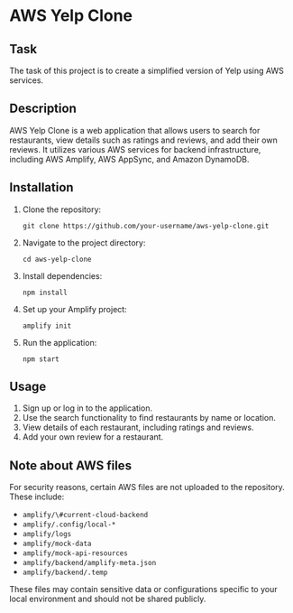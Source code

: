 # AWS Yelp Clone

## Task

The task of this project is to create a simplified version of Yelp using AWS services.

## Description

AWS Yelp Clone is a web application that allows users to search for restaurants, view details such as ratings and reviews, and add their own reviews. It utilizes various AWS services for backend infrastructure, including AWS Amplify, AWS AppSync, and Amazon DynamoDB.

## Installation

1. Clone the repository:
   ```
   git clone https://github.com/your-username/aws-yelp-clone.git
   ```

2. Navigate to the project directory:
   ```
   cd aws-yelp-clone
   ```

3. Install dependencies:
   ```
   npm install
   ```

4. Set up your Amplify project:
   ```
   amplify init
   ```

5. Run the application:
   ```
   npm start
   ```

## Usage

1. Sign up or log in to the application.
2. Use the search functionality to find restaurants by name or location.
3. View details of each restaurant, including ratings and reviews.
4. Add your own review for a restaurant.

## Note about AWS files

For security reasons, certain AWS files are not uploaded to the repository. These include:

- `amplify/\#current-cloud-backend`
- `amplify/.config/local-*`
- `amplify/logs`
- `amplify/mock-data`
- `amplify/mock-api-resources`
- `amplify/backend/amplify-meta.json`
- `amplify/backend/.temp`

These files may contain sensitive data or configurations specific to your local environment and should not be shared publicly.